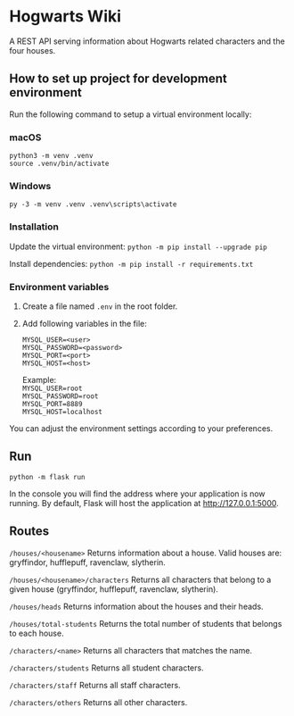 # Hogwarts Wiki

A REST API serving information about Hogwarts related characters and the four houses.

## How to set up project for development environment

Run the following command to setup a virtual environment locally:

### macOS

`python3 -m venv .venv`<br>
`source .venv/bin/activate`

### Windows

`py -3 -m venv .venv .venv\scripts\activate`

### Installation

Update the virtual environment:
`python -m pip install --upgrade pip`

Install dependencies:
`python -m pip install -r requirements.txt`

### Environment variables

1. Create a file named `.env` in the root folder.
2. Add following variables in the file:

   `MYSQL_USER=<user>` <br>
   `MYSQL_PASSWORD=<password>` <br>
   `MYSQL_PORT=<port>`<br>
   `MYSQL_HOST=<host>`<br>

   Example: <br>
   `MYSQL_USER=root` <br>
   `MYSQL_PASSWORD=root` <br>
   `MYSQL_PORT=8889`<br>
   `MYSQL_HOST=localhost`<br>

You can adjust the environment settings according to your preferences.

## Run

`python -m flask run`

In the console you will find the address where your application is now running. By default, Flask will host the application at http://127.0.0.1:5000.

## Routes

`/houses/<housename>`
Returns information about a house. Valid houses are: gryffindor, hufflepuff, ravenclaw, slytherin.

`/houses/<housename>/characters`
Returns all characters that belong to a given house (gryffindor, hufflepuff, ravenclaw, slytherin).

`/houses/heads`
Returns information about the houses and their heads.

`/houses/total-students`
Returns the total number of students that belongs to each house.

`/characters/<name>`
Returns all characters that matches the name.

`/characters/students`
Returns all student characters.

`/characters/staff`
Returns all staff characters.

`/characters/others`
Returns all other characters.
